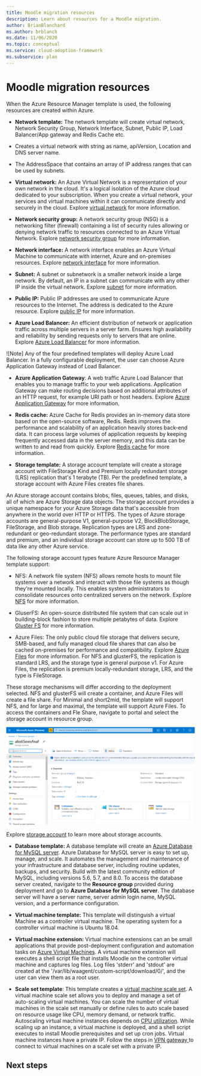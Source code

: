 ```yaml
---
title: Moodle migration resources
description: Learn about resources for a Moodle migration.
author: BrianBlanchard
ms.author: brblanch 
ms.date: 11/06/2020
ms.topic: conceptual
ms.service: cloud-adoption-framework
ms.subservice: plan
---
```


# Moodle migration resources

When the Azure Resource Manager template is used, the following resources are created within Azure.

- **Network template:** The network template will create virtual network, Network Security Group, Network Interface, Subnet, Public IP, Load Balancer/App gateway and Redis Cache etc.

- Creates a virtual network with string as name, apiVersion, Location and DNS server name.
- The AddressSpace that contains an array of IP address ranges that can be used by subnets.
   
- **Virtual network:** An Azure Virtual Network is a representation of your own network in the cloud. It's a logical isolation of the Azure cloud dedicated to your subscription. When you create a virtual network, your services and virtual machines within it can communicate directly and securely in the cloud. Explore [virtual network](https://docs.microsoft.com/azure/virtual-network/virtual-networks-overview) for more information.

- **Network security group:** A network security group (NSG) is a networking filter (firewall) containing a list of security rules allowing or denying network traffic to resources connected to an Azure Virtual Network. Explore [network security group](https://docs.microsoft.com/azure/virtual-network/security-overview) for more information.

- **Network interface:** A network interface enables an Azure Virtual Machine to communicate with internet, Azure and on-premises resources. Explore [network interface](https://docs.microsoft.com/azure/virtual-network/virtual-network-netwAork-interface) for more information.

- **Subnet:** A subnet or subnetwork is a smaller network inside a large network. By default, an IP in a subnet can communicate with any other IP inside the virtual network. Explore [subnet](https://docs.microsoft.com/azure/virtual-network/virtual-network-manage-subnet) for more information.

- **Public IP:** Public IP addresses are used to communicate Azure resources to the Internet. The address is dedicated to the Azure resource. Explore [public IP](https://docs.microsoft.com/azure/virtual-network/public-ip-addresses#:~:text=Public%20IP%20addresses%20enable%20Azure,IP%20assigned%20can%20communicate%20outbound) for more information.

- **Azure Load Balancer:** An efficient distribution of network or application traffic across multiple servers in a server farm. Ensures high availability and reliability by sending requests only to servers that are online. Explore [Azure Load Balancer](https://docs.microsoft.com/azure/virtual-machines/windows/tutorial-load-balancer#:~:text=An%20Azure%20load%20balancer%20is,traffic%20to%20an%20operational%20VM) for more information.

![Note] Any of the four predefined templates will deploy Azure Load Balancer. In a fully configurable deployment, the user can choose Azure Application Gateway instead of Load Balancer.
    
-  **Azure Application Gateway**: A web traffic Azure Load Balancer that enables you to manage traffic to your web applications. Application Gateway can make routing decisions based on additional attributes of an HTTP request, for example URI path or host headers. Explore [Azure Application Gateway](https://docs.microsoft.com/azure/application-gateway/overview) for more information.

- **Redis cache:** Azure Cache for Redis provides an in-memory data store based on the open-source software, Redis. Redis improves the performance and scalability of an application heavily stores back-end data. It can process large volumes of application requests by keeping frequently accessed data in the server memory, and this data can be written to and read from quickly. Explore [Redis cache](https://docs.microsoft.com/azure/azure-cache-for-redis/cache-overview) for more information.

- **Storage template:** A storage account template will create a storage account with FileStorage Kind and Premium locally redundant storage (LRS) replication that's 1 terabyte (TB). Per the predefined template, a storage account with Azure Files creates file shares.

An Azure storage account contains blobs, files, queues, tables, and disks, all of which are Azure Storage data objects. The storage account provides a unique namespace for your Azure Storage data that's accessible from anywhere in the world over HTTP or HTTPS. The types of Azure storage accounts are general-purpose V1, general-purpose V2, BlockBlobStorage, FileStorage, and Blob storage. Replication types are LRS and zone-redundant or geo-redundant storage. The performance types are standard and premium, and an individual storage account can store up to 500 TB of data like any other Azure service.
    
The following storage account types feature Azure Resource Manager template support:

- NFS: A network file system (NFS) allows remote hosts to mount file systems over a network and interact with those file systems as though they're mounted locally. This enables system administrators to consolidate resources onto centralized servers on the network. Explore [NFS](https://docs.microsoft.com/windows-server/storage/nfs/nfs-overview) for more information.

- GluserFS: An open-source distributed file system that can scale out in building-block fashion to store multiple petabytes of data. Explore [Gluster FS](https://docs.microsoft.com/azure/virtual-machines/workloads/sap/high-availability-guide-rhel-glusterfs) for more information.

- Azure Files: The only public cloud file storage that delivers secure, SMB-based, and fully managed cloud file shares that can also be cached on-premises for performance and compatibility. Explore [Azure Files](https://docs.microsoft.com/azure/storage/files/storage-files-introduction) for more information. For NFS and glusterFS, the replication is standard LRS, and the storage type is general purpose v1. For Azure Files, the replication is premium locally-redundant storage, LRS, and the type is FileStorage.

These storage mechanisms will differ according to the deployment selected. NFS and glusterFS will create a container, and Azure Files will create a file share. For Minimal and short2mid, the template will support NFS, and for large and maximal, the template will support Azure Files. To access the containers and Fle Share, navigate to portal and select the storage account in resource group.

![To be determined](images/storage-account.png)

Explore [storage account](https://docs.microsoft.com/azure/storage/common/storage-account-overview) to learn more about storage accounts.

- **Database template:** A database template will create an [Azure Database for MySQL server](https://docs.microsoft.com/azure/mysql). Azure Database for MySQL server is easy to set up, manage, and scale. It automates the management and maintenance of your infrastructure and database server, including routine updates, backups, and security. Build with the latest community edition of MySQL, including versions 5.6, 5.7, and 8.0. To access the database server created, navigate to the **Resource group** provided during deployment and go to **Azure Database for MySQL server**. The database server will have a server name, server admin login name, MySQL version, and a performance configuration.
        
- **Virtual machine template:** This template will distinguish a virtual Machine as a controller virtual machine. The operating system for a controller virtual machine is Ubuntu 18.04.

- **Virtual machine extension:** Virtual machine extensions can an be small applications that provide post-deployment configuration and automation tasks on [Azure Virtual Machines](https://docs.microsoft.com/azure/virtual-machines/extensions/overview). A virtual machine extension will executes a shell script file that installs Moodle on the controller virtual machine and captures log files. Log files 'stderr' and 'stdout' are created at the '/var/lib/waagent/custom-script/download/0/', and the user can view them as a root user.

- **Scale set template**: This template creates a [virtual machine scale set](https://docs.microsoft.com/azure/virtual-machine-scale-sets/overview). A virtual machine scale set allows you to deploy and manage a set of auto-scaling virtual machines. You can scale the number of virtual machines in the scale set manually or define rules to auto scale based on resource usage like CPU, memory demand, or network traffic. Autoscaling virtual machine instances depends on [CPU utilization](link?). While scaling up an instance, a virtual machine is deployed, and a shell script executes to install Moodle prerequisites and set up cron jobs. Virtual machine instances have a private IP. Follow the steps in [VPN gateway ](/vpngateway.md) to connect to virtual machines on a scale set with a private IP.

## Next steps